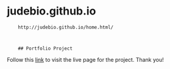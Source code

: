 # judebio.github.io

        http://judebio.github.io/home.html/
        
        
        
        ## Portfolio Project


Follow this [link](https://github.com/routerjude/jude.github.io/home.html) to visit the live page for the project.
Thank you!
      
